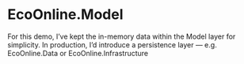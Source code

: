 

# EcoOnline.Model
For this demo, I’ve kept the in-memory data within the Model layer for simplicity.
In production, I’d introduce a persistence layer — e.g. EcoOnline.Data or EcoOnline.Infrastructure